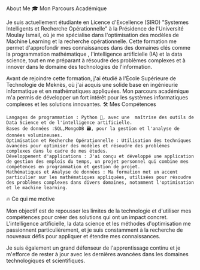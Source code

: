 About Me
🎓 Mon Parcours Académique

Je suis actuellement étudiante en Licence d'Excellence (SIRO) "Systemes Intelligents et Recherche Opérationnelle" à la Présidence de l'Université Moulay Ismail, où je me spécialise dans l'optimisation des modèles de Machine Learning et la recherche opérationnelle. Cette formation me permet d'approfondir mes connaissances dans des domaines clés comme la programmation mathématique , l'intelligence artificielle (IA) et la data science, tout en me préparant à résoudre des problèmes complexes et à innover dans le domaine des technologies de l'information.

Avant de rejoindre cette formation, j'ai étudié à l'École Supérieure de Technologie de Meknès, où j'ai acquis une solide base en ingénieurie informatique et en mathématiques appliquées. Mon parcours académique m'a permis de développer un fort intérêt pour les systèmes informatiques complexes et les solutions innovantes.
🛠️ Mes Compétences

    Langages de programmation : Python 🐍, avec une  maîtrise des outils de Data Science et de l'intelligence artificielle.
    Bases de données :SQL,MongoDB 🗃️, pour la gestion et l'analyse de données volumineuses.
    Optimisation et Recherche Opérationnelle : Utilisation des techniques avancées pour optimiser des modèles et résoudre des problèmes complexes dans le cadre de mes études.
    Développement d'applications : J'ai conçu et développé une application de gestion des emplois du temps, un projet personnel qui combine mes compétences en programmation et gestion de projet.
    Mathématiques et Analyse de données : Ma formation met un accent particulier sur les mathématiques appliquées, utilisées pour résoudre des problèmes complexes dans divers domaines, notamment l'optimisation et le machine learning.

🔥 Ce qui me motive

Mon objectif est de repousser les limites de la technologie et d'utiliser mes compétences pour créer des solutions qui ont un impact concret. L'intelligence artificielle, la data science et les méthodes d'optimisation me passionnent particulièrement, et je suis constamment à la recherche de nouveaux défis pour appliquer et étendre mes connaissances.

Je suis également un grand défenseur de l'apprentissage continu et je m'efforce de rester à jour avec les dernières avancées dans les domaines technologiques et scientifiques.
